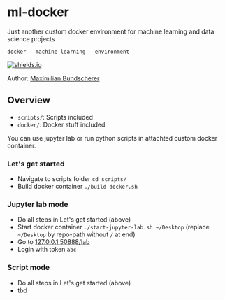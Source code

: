 # ml-docker

Just another custom docker environment for machine learning and data science projects

``docker - machine learning - environment``

[![shields.io](https://img.shields.io/badge/license-Apache2-blue.svg)](http://www.apache.org/licenses/LICENSE-2.0.txt)

Author: [Maximilian Bundscherer](https://bundscherer-online.de)

## Overview

- ``scripts/``: Scripts included
- ``docker/``: Docker stuff included

You can use jupyter lab or run python scripts in attachted custom docker container.

### Let's get started

- Navigate to scripts folder ``cd scripts/``
- Build docker container ``./build-docker.sh``

### Jupyter lab mode

- Do all steps in Let's get started (above)
- Start docker container ``./start-jupyter-lab.sh ~/Desktop`` (replace ``~/Desktop`` by repo-path without ``/`` at end)
- Go to [127.0.0.1:50888/lab](127.0.0.1:50888/lab)
- Login with token ``abc``

### Script mode

- Do all steps in Let's get started (above)
- tbd